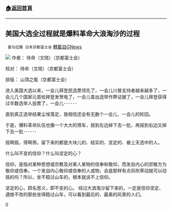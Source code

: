 ###  [:house:返回首頁](https://github.com/ourhimalayas/txt)
---

## 美国大选全过程就是爆料革命大浪淘沙的过程
` 喜马拉雅 日本京都富士会` [轉載自GNews](https://gnews.org/zh-hans/656138/)

![]()![](https://gnews-media-offload.s3.amazonaws.com/wp-content/uploads/2020/12/16091108/%E7%BE%8E%E5%9B%BD%E5%A4%A7%E9%80%89%E5%85%A8%E8%BF%87%E7%A8%8B%E5%B0%B1%E6%98%AF%E7%88%86%E6%96%99%E9%9D%A9%E5%91%BD%E5%A4%A7%E6%B5%AA%E6%B7%98%E6%B2%99%E7%9A%84%E8%BF%87%E7%A8%8B.png)
作者： 待命（文晓）（京都富士会）

校对： 待命（文晓）（京都富士会）

排版： 山頂之風（京都富士会）

进入美国大选以来，一会儿拜登民选票领先了，一会儿川普支持者越来越多了，一会儿几个国家元首给拜登发贺电了，一会儿查出选举作弊证据了，一会儿拜登获得过半数选举人投票了，一会儿･･････

直到真正选举结果尘埃落定，我相信还会有无数个一会儿、一会儿的轮回。

于是，爆料革命队伍也像一个大大的筛车，摇到左边掉下去一批，再摇到右边又掉下去一批･･････

摇啊摇，筛啊筛，留下来的都是大块儿的、结实的、坚定的、被上天选中的人。

什么叫不变的信仰？什么叫坚定的心？

信仰，是指对某种思想或宗教及对某人某物的信奉和敬仰，而发自内心的崇敬方为敬仰或信奉。一个发自内心敬仰或信奉的人或物，会是那样有点风吹草动就可以动摇的吗？所以，坐不稳过山车的，根本就谈不上信仰。

坚定的心，顾名思义，即不变的心。 经过大浪淘沙留下来的，一定是信仰坚定、遇挫不改的那些坐得稳过山车，可以看到最后的、最美的风景的人们。

0
